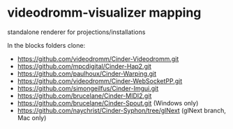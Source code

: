 # videodromm-visualizer mapping
standalone renderer for projections/installations

In the blocks folders clone:
- https://github.com/videodromm/Cinder-Videodromm.git
- https://github.com/mpcdigital/Cinder-Hap2.git
- https://github.com/paulhoux/Cinder-Warping.git
- https://github.com/videodromm/Cinder-WebSocketPP.git
- https://github.com/simongeilfus/Cinder-Imgui.git
- https://github.com/brucelane/Cinder-MIDI2.git
- https://github.com/brucelane/Cinder-Spout.git (Windows only)
- https://github.com/naychrist/Cinder-Syphon/tree/glNext (glNext branch, Mac only)
